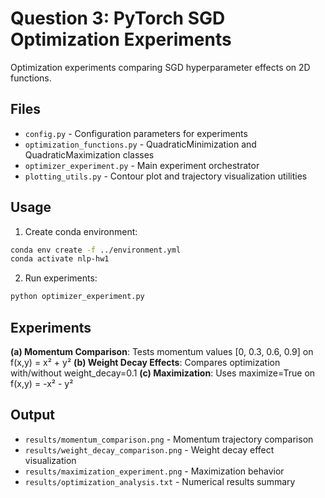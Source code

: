 # Question 3: PyTorch SGD Optimization Experiments

Optimization experiments comparing SGD hyperparameter effects on 2D functions.

## Files

- `config.py` - Configuration parameters for experiments
- `optimization_functions.py` - QuadraticMinimization and QuadraticMaximization classes
- `optimizer_experiment.py` - Main experiment orchestrator
- `plotting_utils.py` - Contour plot and trajectory visualization utilities

## Usage

1. Create conda environment:
```bash
conda env create -f ../environment.yml
conda activate nlp-hw1
```

2. Run experiments:
```bash
python optimizer_experiment.py
```

## Experiments

**(a) Momentum Comparison**: Tests momentum values [0, 0.3, 0.6, 0.9] on f(x,y) = x² + y²
**(b) Weight Decay Effects**: Compares optimization with/without weight_decay=0.1
**(c) Maximization**: Uses maximize=True on f(x,y) = -x² - y²

## Output

- `results/momentum_comparison.png` - Momentum trajectory comparison
- `results/weight_decay_comparison.png` - Weight decay effect visualization  
- `results/maximization_experiment.png` - Maximization behavior
- `results/optimization_analysis.txt` - Numerical results summary